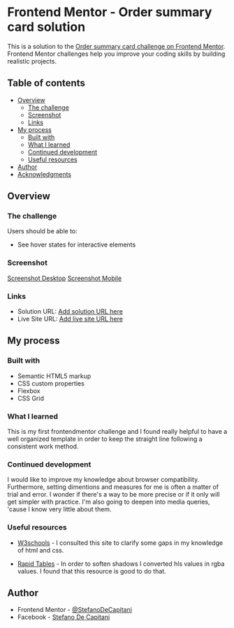 # Frontend Mentor - Order summary card solution

This is a solution to the [Order summary card challenge on Frontend Mentor](https://www.frontendmentor.io/challenges/order-summary-component-QlPmajDUj). Frontend Mentor challenges help you improve your coding skills by building realistic projects.

## Table of contents

- [Overview](#overview)
  - [The challenge](#the-challenge)
  - [Screenshot](#screenshot)
  - [Links](#links)
- [My process](#my-process)
  - [Built with](#built-with)
  - [What I learned](#what-i-learned)
  - [Continued development](#continued-development)
  - [Useful resources](#useful-resources)
- [Author](#author)
- [Acknowledgments](#acknowledgments)


## Overview

### The challenge

Users should be able to:

- See hover states for interactive elements

### Screenshot

[Screenshot Desktop](./screenshots/screenshot-desktop.png)
[Screenshot Mobile](./screenshots/screenshot-mobile.png)

### Links

- Solution URL: [Add solution URL here](https://your-solution-url.com)
- Live Site URL: [Add live site URL here](https://your-live-site-url.com)

## My process

### Built with

- Semantic HTML5 markup
- CSS custom properties
- Flexbox
- CSS Grid

### What I learned

This is my first frontendmentor challenge and I found really helpful to have a well organized template in order to keep the straight line following a consistent work method.

### Continued development

I would like to improve my knowledge about browser compatibility. Furthermore, setting dimentions and measures for me is often a matter of trial and error. I wonder if there's a way to be more precise or if it only will get simpler with practice. I'm also going to deepen into media queries, 'cause I know very little about them.

### Useful resources

- [W3schools](https://www.w3schools.com/) - I consulted this site to clarify some gaps in my knowledge of html and css.

- [Rapid Tables](https://www.rapidtables.com/) - In order to soften shadows I converted hls values in rgba values. I found that this resource is good to do that. 

## Author

- Frontend Mentor - [@StefanoDeCapitani](https://www.frontendmentor.io/profile/StefanoDeCapitani)
- Facebook - [Stefano De Capitani](https://www.facebook.com/stefano.decapitani.3/)
